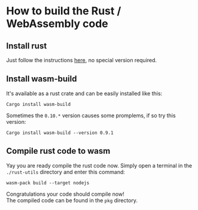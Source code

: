 # How to build the Rust / WebAssembly code

## Install rust
Just follow the instructions [here](https://www.rust-lang.org/learn/get-started), no special version required.

## Install wasm-build
It's available as a rust crate and can be easily installed like this:
```shell
Cargo install wasm-build
```
Sometimes the `0.10.*` version causes some promplems, if so try this version:
```shell
Cargo install wasm-build --version 0.9.1
```
## Compile rust code to wasm
Yay you are ready compile the rust code now. Simply open a terminal in the `./rust-utils` directory and enter this command:
```shell
wasm-pack build --target nodejs
```
Congratulations your code should compile now!  
The compiled code can be found in the `pkg` directory.